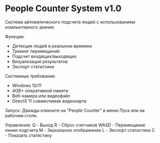 People Counter System v1.0
==========================

Система автоматического подсчета людей с использованием компьютерного зрения.

Функции:
- Детекция людей в реальном времени
- Трекинг перемещений
- Подсчет входящих/выходящих
- Визуализация результатов
- Экспорт статистики

Системные требования:
- Windows 10/11
- 4GB+ оперативной памяти
- Веб-камера или видеофайл
- DirectX 11 совместимая видеокарта

Запуск:
Дважды кликните на "People Counter" в меню Пуск или на рабочем столе.

Управление:
Q - Выход
R - Сброс счетчиков
WASD - Перемещение линии подсчета
M - Зеркальное отображение
L - Экспорт статистики
C - Показать статистику
